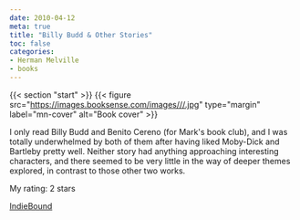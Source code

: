 ```yaml
---
date: 2010-04-12
meta: true
title: "Billy Budd & Other Stories"
toc: false
categories:
- Herman Melville
- books
---
```


{{< section "start" >}}
{{< figure src="https://images.booksense.com/images///.jpg" type="margin" label="mn-cover" alt="Book cover" >}}

I only read Billy Budd and Benito Cereno (for Mark's book club), and I was totally underwhelmed by both of them after having liked Moby-Dick and Bartleby pretty well. Neither story had anything approaching interesting characters, and there seemed to be very little in the way of deeper themes explored, in contrast to those other two works.

My rating: 2 stars  

[IndieBound](https://www.indiebound.org/book/)
